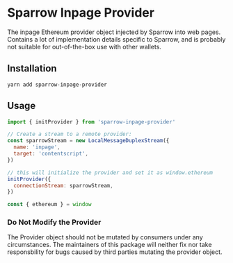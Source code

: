 # Sparrow Inpage Provider

The inpage Ethereum provider object injected by Sparrow into web pages.
Contains a lot of implementation details specific to Sparrow, and is probably
not suitable for out-of-the-box use with other wallets.

## Installation

`yarn add sparrow-inpage-provider`

## Usage

```javascript
import { initProvider } from 'sparrow-inpage-provider'

// Create a stream to a remote provider:
const sparrowStream = new LocalMessageDuplexStream({
  name: 'inpage',
  target: 'contentscript',
})

// this will initialize the provider and set it as window.ethereum
initProvider({
  connectionStream: sparrowStream,
})

const { ethereum } = window
```

### Do Not Modify the Provider

The Provider object should not be mutated by consumers under any circumstances.
The maintainers of this package will neither fix nor take responsbility for bugs caused by third parties mutating the provider object.
